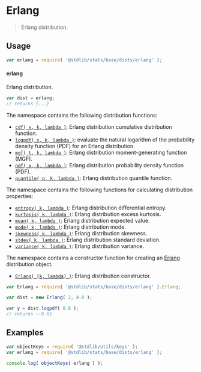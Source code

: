 <!--

@license Apache-2.0

Copyright (c) 2018 The Stdlib Authors.

Licensed under the Apache License, Version 2.0 (the "License");
you may not use this file except in compliance with the License.
You may obtain a copy of the License at

   http://www.apache.org/licenses/LICENSE-2.0

Unless required by applicable law or agreed to in writing, software
distributed under the License is distributed on an "AS IS" BASIS,
WITHOUT WARRANTIES OR CONDITIONS OF ANY KIND, either express or implied.
See the License for the specific language governing permissions and
limitations under the License.

-->

# Erlang

> Erlang distribution.

<section class="usage">

## Usage

```javascript
var erlang = require( '@stdlib/stats/base/dists/erlang' );
```

#### erlang

Erlang distribution.

```javascript
var dist = erlang;
// returns {...}
```

The namespace contains the following distribution functions:

<!-- <toc pattern="*+(cdf|pdf|mgf|quantile)*"> -->

<div class="namespace-toc">

-   <span class="signature">[`cdf( x, k, lambda )`][@stdlib/stats/base/dists/erlang/cdf]</span><span class="delimiter">: </span><span class="description">Erlang distribution cumulative distribution function.</span>
-   <span class="signature">[`logpdf( x, k, lambda )`][@stdlib/stats/base/dists/erlang/logpdf]</span><span class="delimiter">: </span><span class="description">evaluate the natural logarithm of the probability density function (PDF) for an Erlang distribution.</span>
-   <span class="signature">[`mgf( t, k, lambda )`][@stdlib/stats/base/dists/erlang/mgf]</span><span class="delimiter">: </span><span class="description">Erlang distribution moment-generating function (MGF).</span>
-   <span class="signature">[`pdf( x, k, lambda )`][@stdlib/stats/base/dists/erlang/pdf]</span><span class="delimiter">: </span><span class="description">Erlang distribution probability density function (PDF).</span>
-   <span class="signature">[`quantile( p, k, lambda )`][@stdlib/stats/base/dists/erlang/quantile]</span><span class="delimiter">: </span><span class="description">Erlang distribution quantile function.</span>

</div>

<!-- </toc> -->

The namespace contains the following functions for calculating distribution properties:

<!-- <toc pattern="*+(entropy|kurtosis|mean|median|mode|skewness|stdev|variance)*"> -->

<div class="namespace-toc">

-   <span class="signature">[`entropy( k, lambda )`][@stdlib/stats/base/dists/erlang/entropy]</span><span class="delimiter">: </span><span class="description">Erlang distribution differential entropy.</span>
-   <span class="signature">[`kurtosis( k, lambda )`][@stdlib/stats/base/dists/erlang/kurtosis]</span><span class="delimiter">: </span><span class="description">Erlang distribution excess kurtosis.</span>
-   <span class="signature">[`mean( k, lambda )`][@stdlib/stats/base/dists/erlang/mean]</span><span class="delimiter">: </span><span class="description">Erlang distribution expected value.</span>
-   <span class="signature">[`mode( k, lambda )`][@stdlib/stats/base/dists/erlang/mode]</span><span class="delimiter">: </span><span class="description">Erlang distribution mode.</span>
-   <span class="signature">[`skewness( k, lambda )`][@stdlib/stats/base/dists/erlang/skewness]</span><span class="delimiter">: </span><span class="description">Erlang distribution skewness.</span>
-   <span class="signature">[`stdev( k, lambda )`][@stdlib/stats/base/dists/erlang/stdev]</span><span class="delimiter">: </span><span class="description">Erlang distribution standard deviation.</span>
-   <span class="signature">[`variance( k, lambda )`][@stdlib/stats/base/dists/erlang/variance]</span><span class="delimiter">: </span><span class="description">Erlang distribution variance.</span>

</div>

<!-- </toc> -->

The namespace contains a constructor function for creating an [Erlang][erlang-distribution] distribution object.

<!-- <toc pattern="*ctor*"> -->

<div class="namespace-toc">

-   <span class="signature">[`Erlang( [k, lambda] )`][@stdlib/stats/base/dists/erlang/ctor]</span><span class="delimiter">: </span><span class="description">Erlang distribution constructor.</span>

</div>

<!-- </toc> -->

```javascript
var Erlang = require( '@stdlib/stats/base/dists/erlang' ).Erlang;

var dist = new Erlang( 2, 4.0 );

var y = dist.logpdf( 0.8 );
// returns ~-0.65
```

</section>

<!-- /.usage -->

<section class="examples">

## Examples

<!-- TODO: better examples -->

<!-- eslint no-undef: "error" -->

```javascript
var objectKeys = require( '@stdlib/utils/keys' );
var erlang = require( '@stdlib/stats/base/dists/erlang' );

console.log( objectKeys( erlang ) );
```

</section>

<!-- /.examples -->

<section class="links">

[erlang-distribution]: https://en.wikipedia.org/wiki/Erlang_distribution

<!-- <toc-links> -->

[@stdlib/stats/base/dists/erlang/ctor]: https://github.com/stdlib-js/stdlib/tree/develop/lib/node_modules/%40stdlib/stats/base/dists/erlang/ctor

[@stdlib/stats/base/dists/erlang/entropy]: https://github.com/stdlib-js/stdlib/tree/develop/lib/node_modules/%40stdlib/stats/base/dists/erlang/entropy

[@stdlib/stats/base/dists/erlang/kurtosis]: https://github.com/stdlib-js/stdlib/tree/develop/lib/node_modules/%40stdlib/stats/base/dists/erlang/kurtosis

[@stdlib/stats/base/dists/erlang/mean]: https://github.com/stdlib-js/stdlib/tree/develop/lib/node_modules/%40stdlib/stats/base/dists/erlang/mean

[@stdlib/stats/base/dists/erlang/mode]: https://github.com/stdlib-js/stdlib/tree/develop/lib/node_modules/%40stdlib/stats/base/dists/erlang/mode

[@stdlib/stats/base/dists/erlang/skewness]: https://github.com/stdlib-js/stdlib/tree/develop/lib/node_modules/%40stdlib/stats/base/dists/erlang/skewness

[@stdlib/stats/base/dists/erlang/stdev]: https://github.com/stdlib-js/stdlib/tree/develop/lib/node_modules/%40stdlib/stats/base/dists/erlang/stdev

[@stdlib/stats/base/dists/erlang/variance]: https://github.com/stdlib-js/stdlib/tree/develop/lib/node_modules/%40stdlib/stats/base/dists/erlang/variance

[@stdlib/stats/base/dists/erlang/cdf]: https://github.com/stdlib-js/stdlib/tree/develop/lib/node_modules/%40stdlib/stats/base/dists/erlang/cdf

[@stdlib/stats/base/dists/erlang/logpdf]: https://github.com/stdlib-js/stdlib/tree/develop/lib/node_modules/%40stdlib/stats/base/dists/erlang/logpdf

[@stdlib/stats/base/dists/erlang/mgf]: https://github.com/stdlib-js/stdlib/tree/develop/lib/node_modules/%40stdlib/stats/base/dists/erlang/mgf

[@stdlib/stats/base/dists/erlang/pdf]: https://github.com/stdlib-js/stdlib/tree/develop/lib/node_modules/%40stdlib/stats/base/dists/erlang/pdf

[@stdlib/stats/base/dists/erlang/quantile]: https://github.com/stdlib-js/stdlib/tree/develop/lib/node_modules/%40stdlib/stats/base/dists/erlang/quantile

<!-- </toc-links> -->

</section>

<!-- /.links -->
